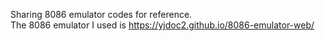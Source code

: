 Sharing 8086 emulator codes for reference.
<br>
The 8086 emulator I used is https://yjdoc2.github.io/8086-emulator-web/
